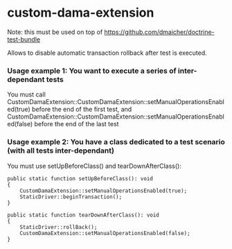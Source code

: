 # custom-dama-extension
Note: this must be used on top of https://github.com/dmaicher/doctrine-test-bundle

Allows to disable automatic transaction rollback after test is executed.

### Usage example 1: You want to execute a series of inter-dependant tests
You must call CustomDamaExtension::CustomDamaExtension::setManualOperationsEnabled(true) before the end of the first test,
and CustomDamaExtension::CustomDamaExtension::setManualOperationsEnabled(false) before the end of the last test

### Usage example 2: You have a class dedicated to a test scenario (with all tests inter-dependant)
You must use setUpBeforeClass() and tearDownAfterClass():
```
public static function setUpBeforeClass(): void
{
    CustomDamaExtension::setManualOperationsEnabled(true);
    StaticDriver::beginTransaction();
}

public static function tearDownAfterClass(): void
{
    StaticDriver::rollBack();
    CustomDamaExtension::setManualOperationsEnabled(false);
}
```
